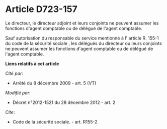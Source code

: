 # Article D723-157

Le directeur, le directeur adjoint et leurs conjoints ne peuvent assumer les fonctions d'agent comptable ou de délégué de
l'agent comptable. 

Sauf autorisation du responsable du service mentionné à l' article R. 155-1 du code de la sécurité sociale , les délégués du
directeur ou leurs conjoints ne peuvent assumer les fonctions d'agent comptable ou de délégué de l'agent comptable.

**Liens relatifs à cet article**

_Cité par_:

  - Arrêté du 8 décembre 2009 - art. 5 (VT)

_Modifié par_:

  - Décret n°2012-1521 du 28 décembre 2012 - art. 2

_Cite_:

  - Code de la sécurité sociale. - art. R155-2

